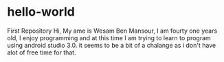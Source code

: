 # hello-world
First Repository
Hi,
My ame is Wesam Ben Mansour, I am fourty one years old, I enjoy programming and at this time I am trying to learn to program using android studio 3.0. it seems to be a bit of a chalange as i don't have alot of free time for that.
